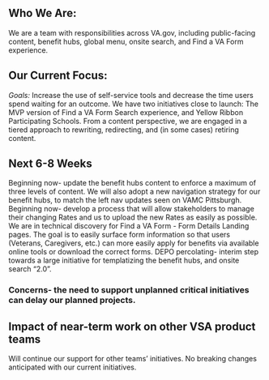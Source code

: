 ## Who We Are:

We are a team with responsibilities across VA.gov, including public-facing content, benefit hubs, global menu, onsite search, and Find a VA Form experience.
## Our Current Focus:
*Goals:* 
Increase the use of self-service tools and decrease the time users spend waiting for an outcome. We have two initiatives close to launch: The MVP version of Find a VA Form Search experience, and Yellow Ribbon Participating Schools. 
From a content perspective, we are engaged in a tiered approach to rewriting, redirecting, and (in some cases) retiring content.

## Next 6-8 Weeks
Beginning now- update the benefit hubs content to enforce a maximum of three levels of content. We will also adopt a new navigation strategy for our benefit hubs, to match the left nav updates seen on VAMC Pittsburgh. 
Beginning now- develop a process that will allow stakeholders to manage their changing Rates and us to upload the new Rates as easily as possible. 
We are in technical discovery for Find a VA Form - Form Details Landing pages. The goal is to easily surface form information so that users (Veterans, Caregivers, etc.) can more easily apply for benefits via available online tools or download the correct forms.
DEPO percolating- interim step towards a large initiative for templatizing the benefit hubs, and onsite search “2.0”. 
### Concerns- the need to support unplanned critical initiatives can delay our planned projects. 

## Impact of near-term work on other VSA product teams
Will continue our support for other teams’ initiatives. No breaking changes anticipated with our current initiatives.
